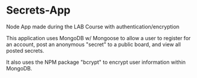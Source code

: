 # Secrets-App
Node App made during the LAB Course with authentication/encryption

This application uses MongoDB w/ Mongoose to allow a user to register for an account, post an anonymous "secret" to a public board, and view all posted secrets.

It also uses the NPM package "bcrypt" to encrypt user information within MongoDB.
